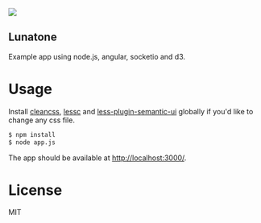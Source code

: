![](http://cdn.bulbagarden.net/upload/e/eb/337Lunatone.png)

Lunatone
---

Example app using node.js, angular, socketio and d3.

Usage
===

Install [cleancss](https://www.npmjs.com/package/clean-css), [lessc](https://www.npmjs.com/package/less) and [less-plugin-semantic-ui](https://github.com/bassjobsen/less-plugin-semantic-ui/) globally if you'd like to change any css file.

```bash
$ npm install
$ node app.js
```

The app should be available at [http://localhost:3000/](http://localhost:3000/).

License
===

MIT
